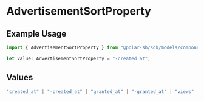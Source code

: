 # AdvertisementSortProperty

## Example Usage

```typescript
import { AdvertisementSortProperty } from "@polar-sh/sdk/models/components/advertisementsortproperty.js";

let value: AdvertisementSortProperty = "-created_at";
```

## Values

```typescript
"created_at" | "-created_at" | "granted_at" | "-granted_at" | "views" | "-views" | "clicks" | "-clicks"
```